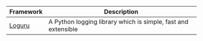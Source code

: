 | Framework | Description |
| --- | --- |
| [Loguru](https://loguru.readthedocs.io/en/stable/) | A Python logging library which is simple, fast and extensible |
